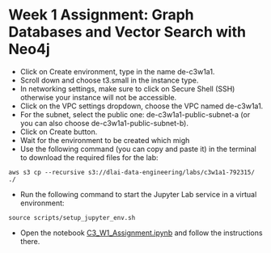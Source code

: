 # Week 1 Assignment: Graph Databases and Vector Search with Neo4j


- Click on Create environment, type in the name de-c3w1a1.
- Scroll down and choose t3.small in the instance type.
- In networking settings, make sure to click on Secure Shell (SSH) otherwise your instance will not be accessible.
- Click on the VPC settings dropdown, choose the VPC named de-c3w1a1.
- For the subnet, select the public one: de-c3w1a1-public-subnet-a (or you can also choose de-c3w1a1-public-subnet-b).
- Click on Create button.
- Wait for the environment to be created which migh
- Use the following command (you can copy and paste it) in the terminal to download the required files for the lab:

`aws s3 cp --recursive s3://dlai-data-engineering/labs/c3w1a1-792315/ ./`

- Run the following command to start the Jupyter Lab service in a virtual environment:

 `source scripts/setup_jupyter_env.sh`

- Open the notebook [C3_W1_Assignment.ipynb](C3_W1_Assignment_Solution.md) and follow the instructions there.